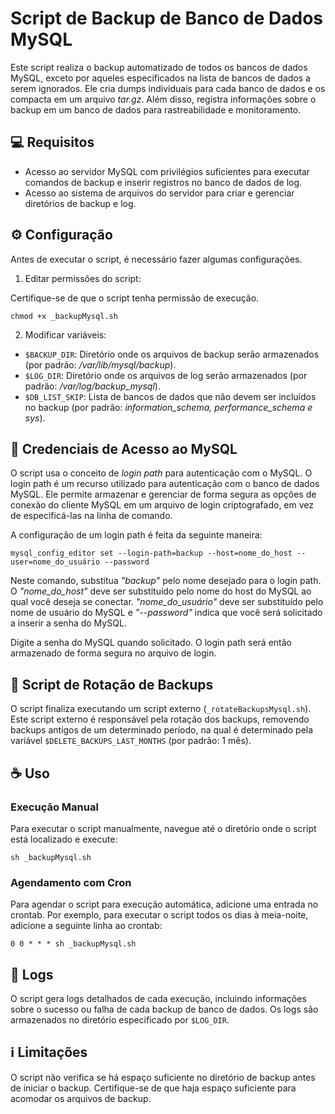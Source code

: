 # Script de Backup de Banco de Dados MySQL

Este script realiza o backup automatizado de todos os bancos de dados MySQL, exceto por aqueles especificados na lista de bancos de dados a serem ignorados. Ele cria dumps individuais para cada banco de dados e os compacta em um arquivo _tar.gz_. Além disso, registra informações sobre o backup em um banco de dados para rastreabilidade e monitoramento.

## 💻 Requisitos

- Acesso ao servidor MySQL com privilégios suficientes para executar comandos de backup e inserir registros no banco de dados de log.
- Acesso ao sistema de arquivos do servidor para criar e gerenciar diretórios de backup e log.

## ⚙️ Configuração

Antes de executar o script, é necessário fazer algumas configurações.

1. Editar permissões do script:

Certifique-se de que o script tenha permissão de execução.

```shell
chmod +x _backupMysql.sh
```

2. Modificar variáveis:

- `$BACKUP_DIR`: Diretório onde os arquivos de backup serão armazenados (por padrão: _/var/lib/mysql/backup_).
- `$LOG_DIR`: Diretório onde os arquivos de log serão armazenados (por padrão: _/var/log/backup_mysql_).
- `$DB_LIST_SKIP`: Lista de bancos de dados que não devem ser incluídos no backup (por padrão: _information_schema, performance_schema e sys_).

## 🔑 Credenciais de Acesso ao MySQL

O script usa o conceito de _login path_ para autenticação com o MySQL. O login path é um recurso utilizado para autenticação com o banco de dados MySQL. Ele permite armazenar e gerenciar de forma segura as opções de conexão do cliente MySQL em um arquivo de login criptografado, em vez de especificá-las na linha de comando.

A configuração de um login path é feita da seguinte maneira:

```shell
mysql_config_editor set --login-path=backup --host=nome_do_host --user=nome_do_usuário --password
```

Neste comando, substitua _"backup"_ pelo nome desejado para o login path. O _"nome_do_host"_ deve ser substituído pelo nome do host do MySQL ao qual você deseja se conectar. _"nome_do_usuário"_ deve ser substituído pelo nome de usuário do MySQL e _"--password"_ indica que você será solicitado a inserir a senha do MySQL.

Digite a senha do MySQL quando solicitado. O login path será então armazenado de forma segura no arquivo de login.

## 🔄 Script de Rotação de Backups

O script finaliza executando um script externo (`_rotateBackupsMysql.sh`).
Este script externo é responsável pela rotação dos backups, removendo backups antigos de um determinado período, na qual é determinado pela variável `$DELETE_BACKUPS_LAST_MONTHS` (por padrão: 1 mês).

## ☕️ Uso

### Execução Manual

Para executar o script manualmente, navegue até o diretório onde o script está localizado e execute:

```shell
sh _backupMysql.sh
```

### Agendamento com Cron

Para agendar o script para execução automática, adicione uma entrada no crontab. Por exemplo, para executar o script todos os dias à meia-noite, adicione a seguinte linha ao crontab:

```shell
0 0 * * * sh _backupMysql.sh
```

## 📝 Logs

O script gera logs detalhados de cada execução, incluindo informações sobre o sucesso ou falha de cada backup de banco de dados. Os logs são armazenados no diretório especificado por `$LOG_DIR`.

## ℹ️ Limitações

O script não verifica se há espaço suficiente no diretório de backup antes de iniciar o backup. Certifique-se de que haja espaço suficiente para acomodar os arquivos de backup.
